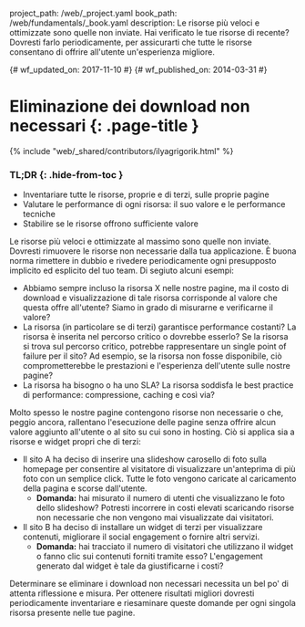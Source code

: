 project_path: /web/_project.yaml
book_path: /web/fundamentals/_book.yaml
description: Le risorse più veloci e ottimizzate sono quelle non inviate. Hai verificato le tue risorse di recente? Dovresti farlo periodicamente, per assicurarti che tutte le risorse consentano di offrire all'utente un'esperienza migliore.

{# wf_updated_on: 2017-11-10 #}
{# wf_published_on: 2014-03-31 #}

# Eliminazione dei download non necessari {: .page-title }

{% include "web/_shared/contributors/ilyagrigorik.html" %}

### TL;DR {: .hide-from-toc }
-  Inventariare tutte le risorse, proprie e di terzi, sulle proprie pagine
-  Valutare le performance di ogni risorsa: il suo valore e le performance
   tecniche
-  Stabilire se le risorse offrono sufficiente valore

Le risorse più veloci e ottimizzate al massimo sono quelle non inviate. Dovresti
rimuovere le risorse non necessarie dalla tua applicazione.
È buona norma rimettere in dubbio e rivedere periodicamente ogni presupposto
implicito ed esplicito del tuo team. Di segiuto alcuni esempi:

*  Abbiamo sempre incluso la risorsa X nelle nostre pagine, ma il costo di
   download e visualizzazione di tale risorsa corrisponde al valore che questa
   offre all'utente? Siamo in grado di misurarne e verificarne il valore?
*  La risorsa (in particolare se di terzi) garantisce performance costanti? La
   risorsa è inserita nel percorso critico o dovrebbe esserlo? Se la risorsa si
   trova sul percorso critico, potrebbe rappresentare un single point of failure
   per il sito? Ad esempio, se la risorsa non fosse disponibile, ciò
   comprometterebbe le prestazioni e l'esperienza dell'utente sulle nostre
   pagine?
*  La risorsa ha bisogno o ha uno SLA? La risorsa soddisfa le best practice di
   performance: compressione, caching e così via?

Molto spesso le nostre pagine contengono risorse non necessarie o che, peggio
ancora, rallentano l'esecuzione delle pagine senza offrire alcun valore aggiunto
all'utente o al sito su cui sono in hosting. Ciò si applica sia a risorse e
widget propri che di terzi:

*  Il sito A ha deciso di inserire una slideshow carosello di foto sulla
   homepage per consentire al visitatore di visualizzare un'anteprima di più
   foto con un semplice click.  Tutte le foto vengono caricate al caricamento
   della pagina e scorse dall'utente.
    * **Domanda:** hai misurato il numero di utenti che visualizzano le foto
    dello slideshow? Potresti incorrere in costi elevati scaricando risorse non
    necessarie che non vengono mai visualizzate dai visitatori.
*  Il sito B ha deciso di installare un widget di terzi per visualizzare
   contenuti, migliorare il social engagement o fornire altri servizi.
    * **Domanda:** hai tracciato il numero di visitatori che utilizzano il
    widget o fanno clic sui contenuti forniti tramite esso? L'engagement
    generato dal widget è tale da giustificarne i costi?

Determinare se eliminare i download non necessari necessita un bel po' di
attenta riflessione e misura. Per ottenere risultati migliori dovresti
periodicamente inventariare e riesaminare queste domande per ogni singola
risorsa presente nelle tue pagine.
